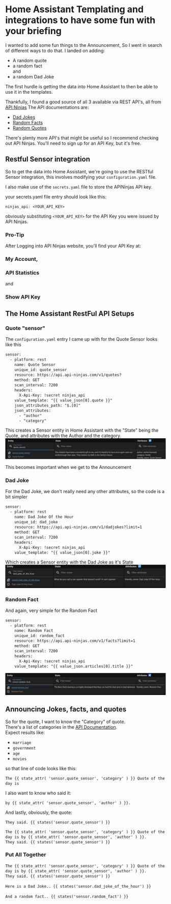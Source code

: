 # Home Assistant Templating and integrations to have some fun with your briefing
I wanted to add some fun things to the Announcement, So I went in search of different ways to do that.
I landed on adding:

- A random quote
- a random fact  
and  
- a random Dad Joke

The first hurdle is getting the data into Home Assistant to then be able to use it in the templates.

Thankfully, I found a good source of all 3 available via REST API's, all from [API Ninjas](https://api-ninjas.com)
The API documentations are:
- [Dad Jokes](https://api-ninjas.com/api/dadjokes)  
- [Random Facts](https://api-ninjas.com/api/facts)  
- [Random Quotes](https://api-ninjas.com/api/quotes)  

There's plenty more API's that might be useful so I recommend checking out API Ninjas. You'll need to sign up for an API Key, but it's free.  

## Restful Sensor integration
So to get the data into Home Assistant, we're going to use the RESTful Sensor integration, this involves modifying your `configuration.yaml` file.  

I also make use of the `secrets.yaml` file to store the APINinjas API key.

your secrets.yaml file entry should look like this:
```
ninjas_api: <YOUR_API_KEY>
```
obviously substituting `<YOUR_API_KEY>` for the API Key you were issued by API Ninjas.
### Pro-Tip
After Logging into API Ninjas website, you'll find your API Key at:  
### My Account,
### API Statistics
and
### Show API Key

## The Home Assistant RestFul API Setups



### __Quote "sensor"__

The `configuration.yaml` entry I came up with for the Quote Sensor looks like this

```
sensor:
  - platform: rest
    name: Quote Sensor
    unique_id: quote_sensor
    resource: https://api.api-ninjas.com/v1/quotes?
    method: GET
    scan_interval: 7200
    headers:
      X-Api-Key: !secret ninjas_api
    value_template: "{{ value_json[0].quote }}"
    json_attributes_path: "$.[0]"
    json_attributes:
      - "author"
      - "category"
```

This creates a Sensor entity in Home Assistant with the "State" being the Quote, and attributes with the Author and the category.  
![Quote Sensor Screenshot](QuoteSensor.png)

This becomes important when we get to the Announcement

### __Dad Joke__

For the Dad Joke, we don't really need any other attributes, so the code is a bit simpler


```
sensor:
  - platform: rest
    name: Dad Joke Of the Hour
    unique_id: dad_joke
    resource: https://api.api-ninjas.com/v1/dadjokes?limit=1
    method: GET
    scan_interval: 7200
    headers:
      X-Api-Key: !secret ninjas_api
    value_template: "{{ value_json[0].joke }}"
```
Which creates a Sensor entity with the Dad Joke as it's State
![Dad Joke Sensor](DadJoke.png)

### __Random Fact__

And again, very simple for the Random Fact

```
sensor:
  - platform: rest
    name: Random Fact
    unique_id: random_fact
    resource: https://api.api-ninjas.com/v1/facts?limit=1
    method: GET
    scan_interval: 7200
    headers:
      X-Api-Key: !secret ninjas_api
    value_template: "{{ value_json.articles[0].title }}"
```

![Random Fact Sensor](RandomFact.png)

## Announcing Jokes, facts, and quotes

So for the quote, I want to know the "Category" of quote.  
There's a list of categories in the [API Documentation](https://api-ninjas.com/api/quotes).  
Expect results like:
- `marriage`
- `government`
- `age`
- `movies`  

so that line of code looks like this:  
```
The {{ state_attr( 'sensor.quote_sensor', 'category' ) }} Quote of the day is
```
I also want to know who said it:
```
by {{ state_attr( 'sensor.quote_sensor', 'author' ) }}.
```
And lastly, obviously, the quote:
```
They said. {{ states('sensor.quote_sensor') }}
```

```
The {{ state_attr( 'sensor.quote_sensor', 'category' ) }} Quote of the day is by {{ state_attr( 'sensor.quote_sensor', 'author' ) }}. 
They said. {{ states('sensor.quote_sensor') }}
```



### Put All Together
```
The {{ state_attr( 'sensor.quote_sensor', 'category' ) }} Quote of the day is by {{ state_attr( 'sensor.quote_sensor', 'author' ) }}. 
They said. {{ states('sensor.quote_sensor') }}

Here is a Dad Joke.. {{ states('sensor.dad_joke_of_the_hour') }}

And a random fact.. {{ states('sensor.random_fact') }}
```